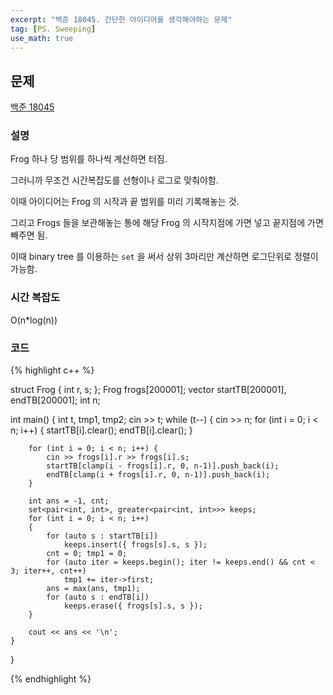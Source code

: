 ```yaml
---
excerpt: "백준 18045. 간단한 아이디어를 생각해야하는 문제"
tag: [PS. Sweeping]
use_math: true
---
```

## 문제

[백준 18045](https://www.acmicpc.net/problem/18045)



### 설명

Frog 하나 당 범위를 하나씩 계산하면 터짐.

그러니까 무조건 시간복잡도를 선형이나 로그로 맞춰야함.

이때 아이디어는 Frog 의 시작과 끝 범위를 미리 기록해놓는 것.

그리고 Frogs 들을 보관해놓는 통에 해당 Frog 의 시작지점에 가면 넣고 끝지점에 가면 빼주면 됨.

이때 binary tree 를 이용하는 ```set``` 을 써서 상위 3마리만 계산하면 로그단위로 정렬이 가능함.



### 시간 복잡도

O(n*log(n))



### 코드

{% highlight c++ %}

struct Frog { int r, s; };
Frog frogs[200001];
vector<int> startTB[200001], endTB[200001];
int n;

int main()
{
	int t, tmp1, tmp2;
	cin >> t;
	while (t--)
	{
		cin >> n;
		for (int i = 0; i < n; i++)
		{
			startTB[i].clear();
			endTB[i].clear();
		}

		for (int i = 0; i < n; i++) {
			cin >> frogs[i].r >> frogs[i].s;
			startTB[clamp(i - frogs[i].r, 0, n-1)].push_back(i);
			endTB[clamp(i + frogs[i].r, 0, n-1)].push_back(i);
		}
	
		int ans = -1, cnt;
		set<pair<int, int>, greater<pair<int, int>>> keeps;
		for (int i = 0; i < n; i++)
		{
			for (auto s : startTB[i])
				keeps.insert({ frogs[s].s, s });
			cnt = 0; tmp1 = 0;
			for (auto iter = keeps.begin(); iter != keeps.end() && cnt < 3; iter++, cnt++)
				tmp1 += iter->first;
			ans = max(ans, tmp1);
			for (auto s : endTB[i])
				keeps.erase({ frogs[s].s, s });
		}
	
		cout << ans << '\n';
	}
}

{% endhighlight %}
